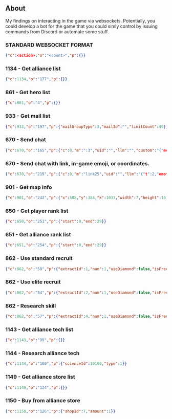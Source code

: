 ## About

My findings on interacting in the game via websockets. Potentially, you could develop a bot for the game that you could simly control by issuing commands from Discord or automate some stuff.

### STANDARD WEBSOCKET FORMAT
```json
{"c":<action>,"o":"<count>","p":{}}
```

### 1134 - Get alliance list
```json
{"c":1134,"o":"177","p":{}}
```

### 861 - Get hero list
```json
{"c":861,"o":"4","p":{}}
```

### 933 - Get mail list
```json
{"c":933,"o":"197","p":{"mailGroupType":3,"mailId":"","limitCount":49}}
```

### 670 - Send chat
```json
{"c":670,"o":"165","p":{"c":0,"m":":3","uid":"","llm":"","custom":"{"mod":"","modPic":0,"officialTitle":-1}","group":""}}
```


### 670 - Send chat with link, in-game emoji, or coordinates.
```json
{"c":670,"o":"219","p":{"c":0,"m":"link25","uid":"","llm":"{"t":2,"emotionId":25,"iconIDs":"25","iconID":25,"uts":1}","custom":"{"mod":"","modPic":0,"officialTitle":-1}","group":""}}
```

### 901 - Get map info
```json
{"c":901,"o":"242","p":{"x":508,"y":384,"k":1037,"width":7,"height":16,"marchInfo":true}}
```

### 650 - Get player rank list
```json
{"c":650,"o":"251","p":{"start":0,"end":29}}
```

### 651 - Get alliance rank list
```json
{"c":651,"o":"254","p":{"start":0,"end":29}}
```

### 862 - Use standard recruit
```json
{"c":862,"o":"50","p":{"extractId":1,"num":1,"useDiamond":false,"isFree":true,"useHaveNum":false}}
```

### 862 - Use elite recruit
```json
{"c":862,"o":"54","p":{"extractId":2,"num":1,"useDiamond":false,"isFree":true,"useHaveNum":false}}
```

### 862 - Research skill
```json
{"c":862,"o":"57","p":{"extractId":4,"num":1,"useDiamond":false,"isFree":true,"useHaveNum":false}}
```

### 1143 - Get alliance tech list
```json
{"c":1143,"o":"99","p":{}}
```

### 1144 - Research alliance tech
```json
{"c":1144,"o":"100","p":{"scienceId":10100,"type":1}}
```

### 1149 - Get alliance store list
```json
{"c":1149,"o":"124","p":{}}
```

### 1150 - Buy from alliance store
```json
{"c":1150,"o":"126","p":{"shopId":7,"amount":1}}
```